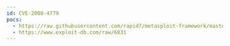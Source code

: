 ```yaml
---
id: CVE-2008-4779
pocs:
  - https://raw.githubusercontent.com/rapid7/metasploit-framework/master/modules/exploits/windows/fileformat/tugzip.rb
  - https://www.exploit-db.com/raw/6831
---
```

